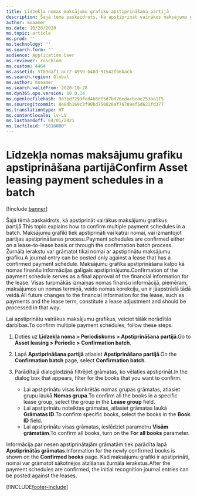 ```yaml
---
title: Līdzekļa nomas maksājumu grafiku apstiprināšana partijā
description: Šajā tēmā paskaidrots, kā apstiprināt vairākus maksājumu grafikus partijā.
author: moaamer
ms.date: 10/28/2020
ms.topic: article
ms.prod: ''
ms.technology: ''
ms.search.form: ''
audience: Application User
ms.reviewer: roschlom
ms.custom: 4464
ms.assetid: 5f89daf1-acc2-4959-b48d-91542fb6bacb
ms.search.region: Global
ms.author: moaamer
ms.search.validFrom: 2020-10-28
ms.dyn365.ops.version: 10.0.14
ms.openlocfilehash: 9a3bd7293fed4b8df5d7bd76edacbcae253aa1f5
ms.sourcegitcommit: 0e8db169c3f90bd750826af76709ef5d621fd377
ms.translationtype: HT
ms.contentlocale: lv-LV
ms.lasthandoff: 04/01/2021
ms.locfileid: "5816080"
---
```

# <a name="confirm-asset-leasing-payment-schedules-in-a-batch"></a><span data-ttu-id="a7640-103">Līdzekļa nomas maksājumu grafiku apstiprināšana partijā</span><span class="sxs-lookup"><span data-stu-id="a7640-103">Confirm Asset leasing payment schedules in a batch</span></span>

[!include [banner](../includes/banner.md)]

<span data-ttu-id="a7640-104">Šajā tēmā paskaidrots, kā apstiprināt vairākus maksājumu grafikus partijā.</span><span class="sxs-lookup"><span data-stu-id="a7640-104">This topic explains how to confirm multiple payment schedules in a batch.</span></span> <span data-ttu-id="a7640-105">Maksājumu grafiki tiek apstiprināti vai katrai nomai, vai izmantojot partijas apstiprināšanas procesu.</span><span class="sxs-lookup"><span data-stu-id="a7640-105">Payment schedules are confirmed either on a lease-to-lease basis or through the confirmation batch process.</span></span> <span data-ttu-id="a7640-106">Žurnāla ierakstu var grāmatot tikai nomai ar apstiprinātu maksājumu grafiku.</span><span class="sxs-lookup"><span data-stu-id="a7640-106">A journal entry can be posted only against a lease that has a confirmed payment schedule.</span></span> <span data-ttu-id="a7640-107">Maksājumu grafika apstiprināšana kalpo kā nomas finanšu informācijas galīgais apstiprinājums.</span><span class="sxs-lookup"><span data-stu-id="a7640-107">Confirmation of the payment schedule serves as a final approval of the financial information for the lease.</span></span> <span data-ttu-id="a7640-108">Visas turpmākās izmaiņas nomas finanšu informācijā, piemēram, maksājumos un nomas termiņā, veido nomas korekciju, un ir jāapstrādā tādā veidā.</span><span class="sxs-lookup"><span data-stu-id="a7640-108">All future changes to the financial information for the lease, such as payments and the lease term, constitute a lease adjustment and should be processed in that way.</span></span>

<span data-ttu-id="a7640-109">Lai apstiprinātu vairākus maksājumu grafikus, veiciet tālāk norādītās darbības.</span><span class="sxs-lookup"><span data-stu-id="a7640-109">To confirm multiple payment schedules, follow these steps.</span></span>

1. <span data-ttu-id="a7640-110">Doties uz **Līdzekļa noma \> Periodiskums \> Apstiprināšana partijā**.</span><span class="sxs-lookup"><span data-stu-id="a7640-110">Go to **Asset leasing \> Periodic \> Confirmation batch**.</span></span>
2. <span data-ttu-id="a7640-111">Lapā **Apstiprināšana partijā** atlasiet **Apstiprināšana partijā**.</span><span class="sxs-lookup"><span data-stu-id="a7640-111">On the **Confirmation batch** page, select **Confirmation batch**.</span></span>
3. <span data-ttu-id="a7640-112">Parādītajā dialoglodziņā filtrējiet grāmatas, ko vēlaties apstiprināt.</span><span class="sxs-lookup"><span data-stu-id="a7640-112">In the dialog box that appears, filter for the books that you want to confirm.</span></span>

    - <span data-ttu-id="a7640-113">Lai apstiprinātu visas konkrētās nomas grupas grāmatas, atlasiet grupu laukā **Nomas grupa**.</span><span class="sxs-lookup"><span data-stu-id="a7640-113">To confirm all the books in a specific lease group, select the group in the **Lease group** field.</span></span>
    - <span data-ttu-id="a7640-114">Lai apstiprinātu noteiktas grāmatas, atlasiet grāmatas laukā **Grāmatas ID**.</span><span class="sxs-lookup"><span data-stu-id="a7640-114">To confirm specific books, select the books in the **Book ID** field.</span></span>
    - <span data-ttu-id="a7640-115">Lai apstiprinātu visas grāmatas, ieslēdziet parametru **Visām grāmatām**.</span><span class="sxs-lookup"><span data-stu-id="a7640-115">To confirm all books, turn on the **For all books** parameter.</span></span>

<span data-ttu-id="a7640-116">Informācija par nesen apstiprinātajām grāmatām tiek parādīta lapā **Apstiprinātās grāmatas**.</span><span class="sxs-lookup"><span data-stu-id="a7640-116">Information for the newly confirmed books is shown on the **Confirmed books** page.</span></span> <span data-ttu-id="a7640-117">Kad maksājumu grafiki ir apstiprināti, nomai var grāmatot sākotnējos atzīšanas žurnāla ierakstus.</span><span class="sxs-lookup"><span data-stu-id="a7640-117">After the payment schedules are confirmed, the initial recognition journal entries can be posted against the leases.</span></span>


[!INCLUDE[footer-include](../../includes/footer-banner.md)]